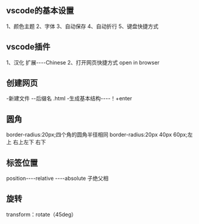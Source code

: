 ## vscode的基本设置
1、颜色主题
2、字体
3、自动保存
4、自动折行
5、键盘快捷方式


## vscode插件
1、汉化
扩展----Chinese
2、打开网页快捷方式
open in browser


## 创建网页
-新建文件 --后缀名 .html
-生成基本结构----！+enter

## 圆角
border-radius:20px;四个角的圆角半径相同
border-radius:20px 40px 60px;左上  右上左下 右下
 
## 标签位置
position----relative
        ----absolute          子绝父相

## 旋转
transform：rotate（45deg）